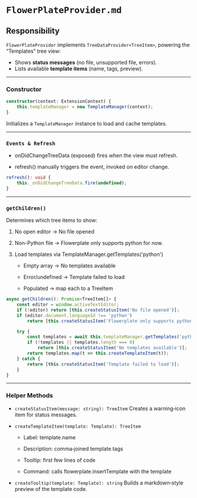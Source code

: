 # `FlowerPlateProvider.md`

## Responsibility

`FlowerPlateProvider` implements `TreeDataProvider<TreeItem>`, powering the “Templates” tree view:

- Shows **status messages** (no file, unsupported file, errors).  
- Lists available **template items** (name, tags, preview).

---

### Constructor

```ts
constructor(context: ExtensionContext) {
    this.templateManager = new TemplateManager(context);
}
```

Initializes a `TemplateManager` instance to load and cache templates.

---

### `Events & Refresh`

- onDidChangeTreeData (exposed) fires when the view must refresh.

- refresh() manually triggers the event, invoked on editor change.

```ts
refresh(): void {
    this._onDidChangeTreeData.fire(undefined);
}
```

---

### `getChildren()`

Determines which tree items to show:

1. No open editor → No file opened

2. Non-Python file → Flowerplate only supports python for now.

3. Load templates via TemplateManager.getTemplates('python')

    - Empty array → No templates available

    - Error/undefined → Template failed to load

    - Populated → map each to a TreeItem

```ts
async getChildren(): Promise<TreeItem[]> {
    const editor = window.activeTextEditor;
    if (!editor) return [this.createStatusItem('No file opened')];
    if (editor.document.languageId !== 'python')
        return [this.createStatusItem('Flowerplate only supports python for now.')];

    try {
        const templates = await this.templateManager.getTemplates('python');
        if (!templates || templates.length === 0)
            return [this.createStatusItem('No templates available')];
        return templates.map(t => this.createTemplateItem(t));
    } catch {
        return [this.createStatusItem('Template failed to load')];
    }
}
```

---

### Helper Methods

- `createStatusItem(message: string): TreeItem`
    Creates a warning‐icon item for status messages.

- `createTemplateItem(template: Template): TreeItem`

    - Label: template.name

    - Description: comma‐joined template.tags

    - Tooltip: first few lines of code

    - Command: calls flowerplate.insertTemplate with the template

- `createTooltip(template: Template): string`
    Builds a markdown‐style preview of the template code.
